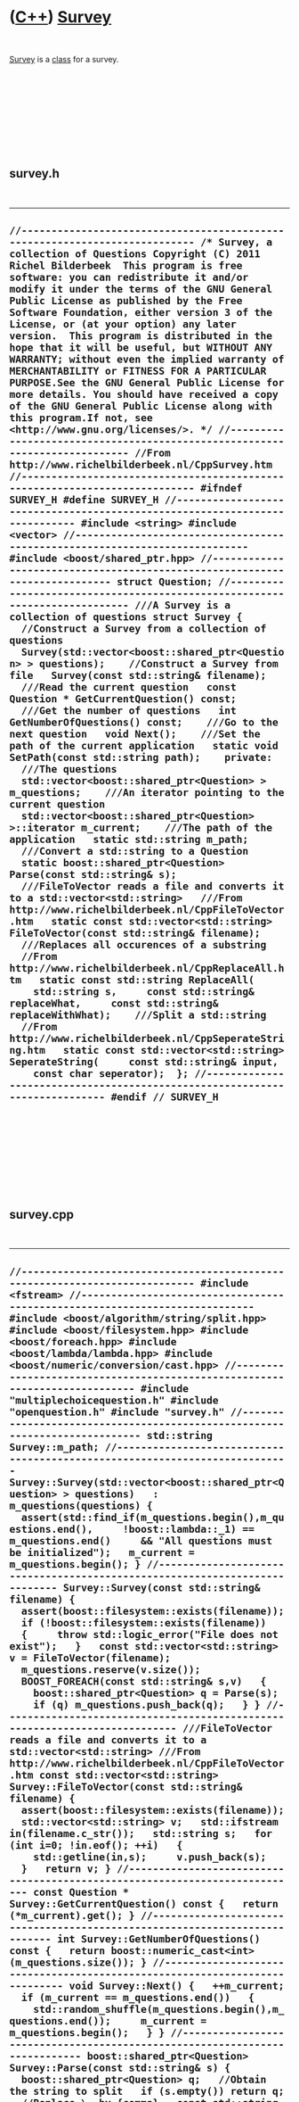 



 

 

 

 

 

([C++](Cpp.htm)) [Survey](CppSurvey.htm)
========================================

 

[Survey](CppSurvey.htm) is a [class](CppClass.htm) for a survey.

 

 

 

 

 

survey.h
--------

 

  -------------------------------------------------------------------------------------------------------------------------------------------------------------------------------------------------------------------------------------------------------------------------------------------------------------------------------------------------------------------------------------------------------------------------------------------------------------------------------------------------------------------------------------------------------------------------------------------------------------------------------------------------------------------------------------------------------------------------------------------------------------------------------------------------------------------------------------------------------------------------------------------------------------------------------------------------------------------------------------------------------------------------------------------------------------------------------------------------------------------------------------------------------------------------------------------------------------------------------------------------------------------------------------------------------------------------------------------------------------------------------------------------------------------------------------------------------------------------------------------------------------------------------------------------------------------------------------------------------------------------------------------------------------------------------------------------------------------------------------------------------------------------------------------------------------------------------------------------------------------------------------------------------------------------------------------------------------------------------------------------------------------------------------------------------------------------------------------------------------------------------------------------------------------------------------------------------------------------------------------------------------------------------------------------------------------------------------------------------------------------------------------------------------------------------------------------------------------------------------------------------------------------------------------------------------------------------------------------------------------------------------------------------------------------------------------------------------------------------------------------------------------------------------------------------------------------------------------------------------------------------------------------------------------------------------------------------------------------------------------------------------------------------------------------------------------------------------------------------------------------------------------------------------------------------------------------------
  ` //--------------------------------------------------------------------------- /* Survey, a collection of Questions Copyright (C) 2011 Richel Bilderbeek  This program is free software: you can redistribute it and/or modify it under the terms of the GNU General Public License as published by the Free Software Foundation, either version 3 of the License, or (at your option) any later version.  This program is distributed in the hope that it will be useful, but WITHOUT ANY WARRANTY; without even the implied warranty of MERCHANTABILITY or FITNESS FOR A PARTICULAR PURPOSE.See the GNU General Public License for more details. You should have received a copy of the GNU General Public License along with this program.If not, see <http://www.gnu.org/licenses/>. */ //--------------------------------------------------------------------------- //From http://www.richelbilderbeek.nl/CppSurvey.htm //--------------------------------------------------------------------------- #ifndef SURVEY_H #define SURVEY_H //--------------------------------------------------------------------------- #include <string> #include <vector> //--------------------------------------------------------------------------- #include <boost/shared_ptr.hpp> //--------------------------------------------------------------------------- struct Question; //--------------------------------------------------------------------------- ///A Survey is a collection of questions struct Survey {   //Construct a Survey from a collection of questions   Survey(std::vector<boost::shared_ptr<Question> > questions);    //Construct a Survey from file   Survey(const std::string& filename);    ///Read the current question   const Question * GetCurrentQuestion() const;    ///Get the number of questions   int GetNumberOfQuestions() const;    ///Go to the next question   void Next();    ///Set the path of the current application   static void SetPath(const std::string path);    private:    ///The questions   std::vector<boost::shared_ptr<Question> > m_questions;    ///An iterator pointing to the current question   std::vector<boost::shared_ptr<Question> >::iterator m_current;    ///The path of the application   static std::string m_path;    ///Convert a std::string to a Question   static boost::shared_ptr<Question> Parse(const std::string& s);    ///FileToVector reads a file and converts it to a std::vector<std::string>   ///From http://www.richelbilderbeek.nl/CppFileToVector.htm   static const std::vector<std::string> FileToVector(const std::string& filename);    ///Replaces all occurences of a substring   //From http://www.richelbilderbeek.nl/CppReplaceAll.htm   static const std::string ReplaceAll(     std::string s,     const std::string& replaceWhat,     const std::string& replaceWithWhat);    ///Split a std::string   //From http://www.richelbilderbeek.nl/CppSeperateString.htm   static const std::vector<std::string> SeperateString(     const std::string& input,     const char seperator);  }; //--------------------------------------------------------------------------- #endif // SURVEY_H `
  -------------------------------------------------------------------------------------------------------------------------------------------------------------------------------------------------------------------------------------------------------------------------------------------------------------------------------------------------------------------------------------------------------------------------------------------------------------------------------------------------------------------------------------------------------------------------------------------------------------------------------------------------------------------------------------------------------------------------------------------------------------------------------------------------------------------------------------------------------------------------------------------------------------------------------------------------------------------------------------------------------------------------------------------------------------------------------------------------------------------------------------------------------------------------------------------------------------------------------------------------------------------------------------------------------------------------------------------------------------------------------------------------------------------------------------------------------------------------------------------------------------------------------------------------------------------------------------------------------------------------------------------------------------------------------------------------------------------------------------------------------------------------------------------------------------------------------------------------------------------------------------------------------------------------------------------------------------------------------------------------------------------------------------------------------------------------------------------------------------------------------------------------------------------------------------------------------------------------------------------------------------------------------------------------------------------------------------------------------------------------------------------------------------------------------------------------------------------------------------------------------------------------------------------------------------------------------------------------------------------------------------------------------------------------------------------------------------------------------------------------------------------------------------------------------------------------------------------------------------------------------------------------------------------------------------------------------------------------------------------------------------------------------------------------------------------------------------------------------------------------------------------------------------------------------------------------------

 

 

 

 

 

survey.cpp
----------

 

  ---------------------------------------------------------------------------------------------------------------------------------------------------------------------------------------------------------------------------------------------------------------------------------------------------------------------------------------------------------------------------------------------------------------------------------------------------------------------------------------------------------------------------------------------------------------------------------------------------------------------------------------------------------------------------------------------------------------------------------------------------------------------------------------------------------------------------------------------------------------------------------------------------------------------------------------------------------------------------------------------------------------------------------------------------------------------------------------------------------------------------------------------------------------------------------------------------------------------------------------------------------------------------------------------------------------------------------------------------------------------------------------------------------------------------------------------------------------------------------------------------------------------------------------------------------------------------------------------------------------------------------------------------------------------------------------------------------------------------------------------------------------------------------------------------------------------------------------------------------------------------------------------------------------------------------------------------------------------------------------------------------------------------------------------------------------------------------------------------------------------------------------------------------------------------------------------------------------------------------------------------------------------------------------------------------------------------------------------------------------------------------------------------------------------------------------------------------------------------------------------------------------------------------------------------------------------------------------------------------------------------------------------------------------------------------------------------------------------------------------------------------------------------------------------------------------------------------------------------------------------------------------------------------------------------------------------------------------------------------------------------------------------------------------------------------------------------------------------------------------------------------------------------------------------------------------------------------------------------------------------------------------------------------------------------------------------------------------------------------------------------------------------------------------------------------------------------------------------------------------------------------------------------------------------------------------------------------------------------------------------------------------------------------------------------------------------------------------------------------------------------------------------------------------------------------------------------------------------------------------------------------------------------------------------------------------------------------------------------------------------------------------------------------------------------------------------------------------------------------------------------------------------------------------------------------------------------------------------------------------------------------------------------------------------------------------------------------------------------------------------------------------------------------------------------------------------------------------------------------------------------------------------------------------------------------------------------------------------------------------------------------------------------------------------------------------------------------------------------------------------------------------------------------------------------------------------------------------------------------------------------------------------------------------------------------------------------------------------------------------------------------------------------------------------------------------------------------------------------------------
  ` //--------------------------------------------------------------------------- #include <fstream> //--------------------------------------------------------------------------- #include <boost/algorithm/string/split.hpp> #include <boost/filesystem.hpp> #include <boost/foreach.hpp> #include <boost/lambda/lambda.hpp> #include <boost/numeric/conversion/cast.hpp> //--------------------------------------------------------------------------- #include "multiplechoicequestion.h" #include "openquestion.h" #include "survey.h" //--------------------------------------------------------------------------- std::string Survey::m_path; //--------------------------------------------------------------------------- Survey::Survey(std::vector<boost::shared_ptr<Question> > questions)   : m_questions(questions) {   assert(std::find_if(m_questions.begin(),m_questions.end(),     !boost::lambda::_1) == m_questions.end()     && "All questions must be initialized");   m_current = m_questions.begin(); } //--------------------------------------------------------------------------- Survey::Survey(const std::string& filename) {   assert(boost::filesystem::exists(filename));   if (!boost::filesystem::exists(filename))   {     throw std::logic_error("File does not exist");   }   const std::vector<std::string> v = FileToVector(filename);   m_questions.reserve(v.size());   BOOST_FOREACH(const std::string& s,v)   {     boost::shared_ptr<Question> q = Parse(s);     if (q) m_questions.push_back(q);   } } //--------------------------------------------------------------------------- ///FileToVector reads a file and converts it to a std::vector<std::string> ///From http://www.richelbilderbeek.nl/CppFileToVector.htm const std::vector<std::string> Survey::FileToVector(const std::string& filename) {   assert(boost::filesystem::exists(filename));   std::vector<std::string> v;   std::ifstream in(filename.c_str());   std::string s;   for (int i=0; !in.eof(); ++i)   {     std::getline(in,s);     v.push_back(s);   }   return v; } //--------------------------------------------------------------------------- const Question * Survey::GetCurrentQuestion() const {   return (*m_current).get(); } //--------------------------------------------------------------------------- int Survey::GetNumberOfQuestions() const {   return boost::numeric_cast<int>(m_questions.size()); } //--------------------------------------------------------------------------- void Survey::Next() {   ++m_current;   if (m_current == m_questions.end())   {     std::random_shuffle(m_questions.begin(),m_questions.end());     m_current = m_questions.begin();   } } //--------------------------------------------------------------------------- boost::shared_ptr<Question> Survey::Parse(const std::string& s) {   boost::shared_ptr<Question> q;   //Obtain the string to split   if (s.empty()) return q;    //Replace \, by {comma}   const std::string str_to_split = ReplaceAll(s,"\\,","{comma}");    //Write string to split to debug   std::vector<std::string> v = SeperateString(str_to_split,',');    //Replace {comma} by a comma for each std::string in v   BOOST_FOREACH(std::string& s,v) { s = ReplaceAll(s,"{comma}",","); }    if ( v.empty()     || v.size() < 3     || v[0].empty()     || v[1].empty()     || v[2].empty())   {     return q;   }    //const std::string filename = m_path + '/' + v[0];   const std::string& filename = v[0];   const std::string& question = v[1];   const std::string& answer   = v[2];    if (v.size() == 3)   {     //Open question     const std::vector<std::string> answers(SeperateString(answer,'/'));     q.reset(new OpenQuestion(filename,question,answers));   }   else   {     //Multiple choice question     const std::vector<std::string> false_answers(v.begin() + 3,v.end());     q.reset(new MultipleChoiceQuestion(filename,question,answer,false_answers));   }   return q; } //--------------------------------------------------------------------------- const std::string Survey::ReplaceAll(   std::string s,   const std::string& replaceWhat,   const std::string& replaceWithWhat) {   while(1)   {     const int pos = s.find(replaceWhat);     if (pos==-1) break;     s.replace(pos,replaceWhat.size(),replaceWithWhat);   }   return s; } //--------------------------------------------------------------------------- //From http://www.richelbilderbeek.nl/CppSeperateString.htm const std::vector<std::string> Survey::SeperateString(   const std::string& input,   const char seperator) {   std::vector<std::string> v;   boost::algorithm::split(v,input,     std::bind2nd(std::equal_to<char>(),seperator),     boost::algorithm::token_compress_on);   return v; } //--------------------------------------------------------------------------- ///Set the path of the current application void Survey::SetPath(const std::string path) {   m_path = path; } //--------------------------------------------------------------------------- `
  ---------------------------------------------------------------------------------------------------------------------------------------------------------------------------------------------------------------------------------------------------------------------------------------------------------------------------------------------------------------------------------------------------------------------------------------------------------------------------------------------------------------------------------------------------------------------------------------------------------------------------------------------------------------------------------------------------------------------------------------------------------------------------------------------------------------------------------------------------------------------------------------------------------------------------------------------------------------------------------------------------------------------------------------------------------------------------------------------------------------------------------------------------------------------------------------------------------------------------------------------------------------------------------------------------------------------------------------------------------------------------------------------------------------------------------------------------------------------------------------------------------------------------------------------------------------------------------------------------------------------------------------------------------------------------------------------------------------------------------------------------------------------------------------------------------------------------------------------------------------------------------------------------------------------------------------------------------------------------------------------------------------------------------------------------------------------------------------------------------------------------------------------------------------------------------------------------------------------------------------------------------------------------------------------------------------------------------------------------------------------------------------------------------------------------------------------------------------------------------------------------------------------------------------------------------------------------------------------------------------------------------------------------------------------------------------------------------------------------------------------------------------------------------------------------------------------------------------------------------------------------------------------------------------------------------------------------------------------------------------------------------------------------------------------------------------------------------------------------------------------------------------------------------------------------------------------------------------------------------------------------------------------------------------------------------------------------------------------------------------------------------------------------------------------------------------------------------------------------------------------------------------------------------------------------------------------------------------------------------------------------------------------------------------------------------------------------------------------------------------------------------------------------------------------------------------------------------------------------------------------------------------------------------------------------------------------------------------------------------------------------------------------------------------------------------------------------------------------------------------------------------------------------------------------------------------------------------------------------------------------------------------------------------------------------------------------------------------------------------------------------------------------------------------------------------------------------------------------------------------------------------------------------------------------------------------------------------------------------------------------------------------------------------------------------------------------------------------------------------------------------------------------------------------------------------------------------------------------------------------------------------------------------------------------------------------------------------------------------------------------------------------------------------------------------------------------------------------------------------------

 

 

 

 

 





 

[![Valid XHTML 1.0 Strict](valid-xhtml10.png){width="88"
height="31"}](http://validator.w3.org/check?uri=referer)

This page has been created by the [tool](Tools.htm)
[CodeToHtml](ToolCodeToHtml.htm)
